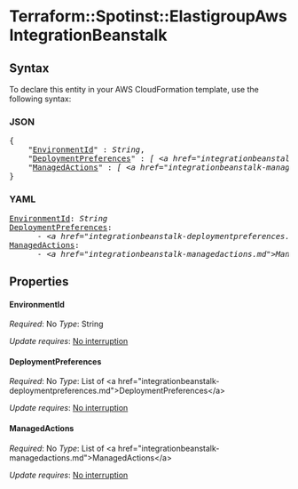# Terraform::Spotinst::ElastigroupAws IntegrationBeanstalk

## Syntax

To declare this entity in your AWS CloudFormation template, use the following syntax:

### JSON

<pre>
{
    "<a href="#environmentid" title="EnvironmentId">EnvironmentId</a>" : <i>String</i>,
    "<a href="#deploymentpreferences" title="DeploymentPreferences">DeploymentPreferences</a>" : <i>[ &lt;a href=&#34;integrationbeanstalk-deploymentpreferences.md&#34;&gt;DeploymentPreferences&lt;/a&gt;, ... ]</i>,
    "<a href="#managedactions" title="ManagedActions">ManagedActions</a>" : <i>[ &lt;a href=&#34;integrationbeanstalk-managedactions.md&#34;&gt;ManagedActions&lt;/a&gt;, ... ]</i>
}
</pre>

### YAML

<pre>
<a href="#environmentid" title="EnvironmentId">EnvironmentId</a>: <i>String</i>
<a href="#deploymentpreferences" title="DeploymentPreferences">DeploymentPreferences</a>: <i>
      - &lt;a href=&#34;integrationbeanstalk-deploymentpreferences.md&#34;&gt;DeploymentPreferences&lt;/a&gt;</i>
<a href="#managedactions" title="ManagedActions">ManagedActions</a>: <i>
      - &lt;a href=&#34;integrationbeanstalk-managedactions.md&#34;&gt;ManagedActions&lt;/a&gt;</i>
</pre>

## Properties

#### EnvironmentId

_Required_: No
_Type_: String

_Update requires_: [No interruption](https://docs.aws.amazon.com/AWSCloudFormation/latest/UserGuide/using-cfn-updating-stacks-update-behaviors.html#update-no-interrupt)

#### DeploymentPreferences

_Required_: No
_Type_: List of &lt;a href=&#34;integrationbeanstalk-deploymentpreferences.md&#34;&gt;DeploymentPreferences&lt;/a&gt;

_Update requires_: [No interruption](https://docs.aws.amazon.com/AWSCloudFormation/latest/UserGuide/using-cfn-updating-stacks-update-behaviors.html#update-no-interrupt)

#### ManagedActions

_Required_: No
_Type_: List of &lt;a href=&#34;integrationbeanstalk-managedactions.md&#34;&gt;ManagedActions&lt;/a&gt;

_Update requires_: [No interruption](https://docs.aws.amazon.com/AWSCloudFormation/latest/UserGuide/using-cfn-updating-stacks-update-behaviors.html#update-no-interrupt)

